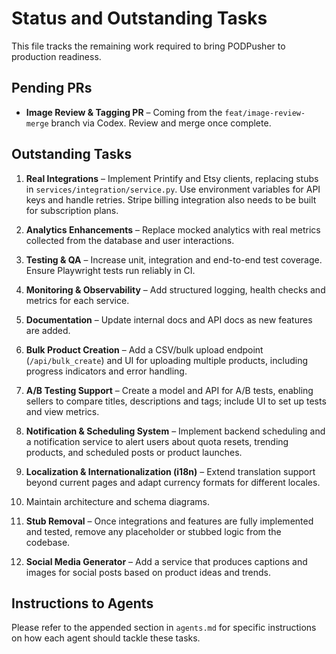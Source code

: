 # Status and Outstanding Tasks

This file tracks the remaining work required to bring PODPusher to production readiness.

## Pending PRs

- **Image Review & Tagging PR** – Coming from the `feat/image-review-merge` branch via Codex. Review and merge once complete.

## Outstanding Tasks

1. **Real Integrations** – Implement Printify and Etsy clients, replacing stubs in `services/integration/service.py`. Use environment variables for API keys and handle retries. Stripe billing integration also needs to be built for subscription plans.

2. **Analytics Enhancements** – Replace mocked analytics with real metrics collected from the database and user interactions.
3. **Testing & QA** – Increase unit, integration and end-to-end test coverage. Ensure Playwright tests run reliably in CI.
4. **Monitoring & Observability** – Add structured logging, health checks and metrics for each service.

5. **Documentation** – Update internal docs and API docs as new features are added.
6. **Bulk Product Creation** – Add a CSV/bulk upload endpoint (`/api/bulk_create`) and UI for uploading multiple products, including progress indicators and error handling.
7. **A/B Testing Support** – Create a model and API for A/B tests, enabling sellers to compare titles, descriptions and tags; include UI to set up tests and view metrics.
8. **Notification & Scheduling System** – Implement backend scheduling and a notification service to alert users about quota resets, trending products, and scheduled posts or product launches.
9. **Localization & Internationalization (i18n)** – Extend translation support beyond current pages and adapt currency formats for different locales.
10. Maintain architecture and schema diagrams.
11. **Stub Removal** – Once integrations and features are fully implemented and tested, remove any placeholder or stubbed logic from the codebase.
12. **Social Media Generator** – Add a service that produces captions and images for social posts based on product ideas and trends.


## Instructions to Agents

Please refer to the appended section in `agents.md` for specific instructions on how each agent should tackle these tasks.
